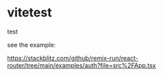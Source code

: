 # vitetest

test


see the example:

https://stackblitz.com/github/remix-run/react-router/tree/main/examples/auth?file=src%2FApp.tsx